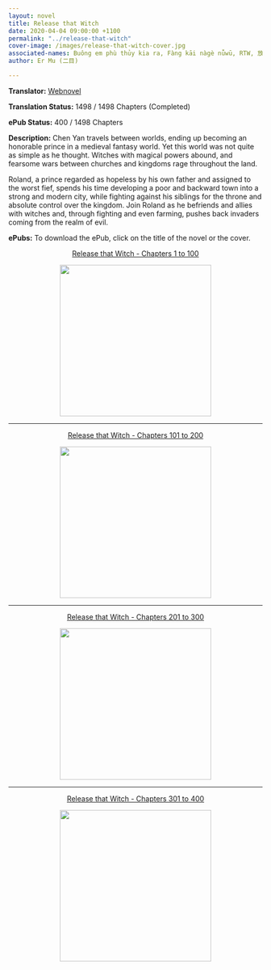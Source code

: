 ```yaml
---
layout: novel
title: Release that Witch
date: 2020-04-04 09:00:00 +1100
permalink: "../release-that-witch"
cover-image: /images/release-that-witch-cover.jpg
associated-names: Buông em phù thủy kia ra, Fàng kāi nàgè nǚwū, RTW, 放开那个女巫, 마녀 사용설명서
author: Er Mu (二目)

---
```


<b>Translator:</b> <a href="https://www.webnovel.com/book/7931338406001705" target="_blank" rel="noopener">Webnovel</a>

<b>Translation Status:</b> 1498 / 1498 Chapters (Completed)

<b>ePub Status:</b> 400 / 1498 Chapters

<b>Description:</b> Chen Yan travels between worlds, ending up becoming an honorable prince in a medieval fantasy world. Yet this world was not quite as simple as he thought. Witches with magical powers abound, and fearsome wars between churches and kingdoms rage throughout the land.

Roland, a prince regarded as hopeless by his own father and assigned to the worst fief, spends his time developing a poor and backward town into a strong and modern city, while fighting against his siblings for the throne and absolute control over the kingdom. Join Roland as he befriends and allies with witches and, through fighting and even farming, pushes back invaders coming from the realm of evil.

<b>ePubs:</b> To download the ePub, click on the title of the novel or the cover.

<p style="text-align: center;"><a href="http://gestyy.com/w9lAT0" target="_blank" rel="noopener">Release that Witch - Chapters 1 to 100</a></p>

<p style="text-align: center;"><a href="http://gestyy.com/w9lAT0" target="_blank" rel="noopener"><img src="https://i.imgur.com/mVpJfIQ.jpg" height="300"></a></p>

<hr>

<p style="text-align: center;"><a href="http://gestyy.com/w9zMR7" target="_blank" rel="noopener">Release that Witch - Chapters 101 to 200</a></p>

<p style="text-align: center;"><a href="http://gestyy.com/w9zMR7" target="_blank" rel="noopener"><img src="https://i.imgur.com/0w1IJKi.jpg" height="300"></a></p>

<hr>

<p style="text-align: center;"><a href="http://gestyy.com/w9z7af" target="_blank" rel="noopener">Release that Witch - Chapters 201 to 300</a></p>

<p style="text-align: center;"><a href="http://gestyy.com/w9z7af" target="_blank" rel="noopener"><img src="https://i.imgur.com/bPMTkdW.jpg" height="300"></a></p>

<hr>

<p style="text-align: center;"><a href="http://gestyy.com/w9z84n" target="_blank" rel="noopener">Release that Witch - Chapters 301 to 400</a></p>

<p style="text-align: center;"><a href="http://gestyy.com/w9z84n" target="_blank" rel="noopener"><img src="https://i.imgur.com/ME2AFHx.jpg" height="300"></a></p>